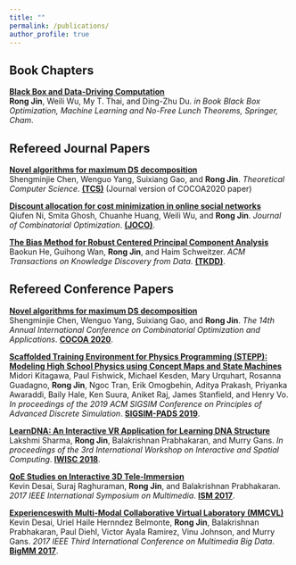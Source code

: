 ```yaml
---
title: ""
permalink: /publications/
author_profile: true
---
```

Book Chapters
------
<b>[Black Box and Data-Driving Computation](https://rongjinutd.github.io/publications/bookchapter)</b> <br> 
<b>Rong Jin</b>, Weili Wu, My T. Thai, and Ding-Zhu Du.
<i>in Book Black Box Optimization, Machine Learning and No-Free Lunch Theorems, Springer, Cham</i>.

Refereed Journal Papers
------
<b>[Novel algorithms for maximum DS decomposition](https://rongjinutd.github.io/publications/tcs)</b> <br> 
Shengminjie Chen, Wenguo Yang, Suixiang Gao, and <b>Rong Jin</b>.
<i>Theoretical Computer Science</i>. [<b>(TCS)</b>](https://www.journals.elsevier.com/theoretical-computer-science) (Journal version of COCOA2020 paper)

<b>[Discount allocation for cost minimization in online social networks](https://rongjinutd.github.io/publications/joco)</b> <br> 
Qiufen Ni, Smita Ghosh, Chuanhe Huang, Weili Wu, and <b>Rong Jin</b>.
<i>Journal of Combinatorial Optimization</i>. [<b>(JOCO)</b>](https://www.springer.com/journal/10878#:~:text=The%20Journal%20of%20Combinatorial%20Optimization,and%20special%20issues%20of%20journals).

<b>[The Bias Method for Robust Centered Principal Component Analysis](https://rongjinutd.github.io/publications/tkdd)</b> <br> 
Baokun He, Guihong Wan, <b>Rong Jin</b>, and Haim Schweitzer.
<i>ACM Transactions on Knowledge Discovery from Data</i>. [<b>(TKDD)</b>](https://dl.acm.org/journal/tkdd).

Refereed Conference Papers
------
<b>[Novel algorithms for maximum DS decomposition](https://rongjinutd.github.io/publications/cocoa20)</b> <br> 
Shengminjie Chen, Wenguo Yang, Suixiang Gao, and <b>Rong Jin</b>.
<i>The 14th Annual International Conference on Combinatorial Optimization and Applications</i>. [<b>COCOA 2020</b>](https://theory.utdallas.edu/COCOA2020/).

<b>[Scaffolded Training Environment for Physics Programming (STEPP): Modeling High School Physics using Concept Maps and State Machines](http://rongjinutd.github.io/publications/pads19)</b> <br>
Midori Kitagawa, Paul Fishwick, Michael Kesden, Mary Urquhart, Rosanna Guadagno, <b>Rong Jin</b>, Ngoc Tran, Erik Omogbehin, Aditya Prakash, Priyanka Awaraddi, Baily Hale, Ken Suura, Aniket Raj, James Stanfield, and Henry Vo.
<i>In proceedings of the 2019 ACM SIGSIM Conference on Principles of Advanced Discrete Simulation</i>. [<b>SIGSIM-PADS 2019</b>](https://dl.acm.org/doi/proceedings/10.1145/3316480).

<b>[LearnDNA: An Interactive VR Application for Learning DNA Structure](http://rongjinutd.github.io/publications/iwisc18)</b><br>
Lakshmi Sharma, <b>Rong Jin</b>, Balakrishnan Prabhakaran, and Murry Gans.
<i>In proceedings of the 3rd International Workshop on Interactive and Spatial Computing</i>. [<b>IWISC 2018</b>](https://dl.acm.org/doi/proceedings/10.1145/3191801).

<b>[QoE Studies on Interactive 3D Tele-Immersion](http://rongjinutd.github.io/publications/ism17)</b><br>
Kevin Desai, Suraj Raghuraman, <b>Rong Jin</b>, and Balakrishnan Prabhakaran.
<i>2017 IEEE International Symposium on Multimedia</i>. [<b>ISM 2017</b>](https://ieeexplore.ieee.org/xpl/conhome/8241502/proceeding).

<b>[Experienceswith Multi-Modal Collaborative Virtual Laboratory (MMCVL)](http://rongjinutd.github.io/publications/bigmm17)</b><br>
Kevin Desai, Uriel Haile Hernndez Belmonte, <b>Rong Jin</b>, Balakrishnan Prabhakaran, Paul Diehl, Victor Ayala Ramirez, Vinu Johnson, and Murry Gans.
<i>2017 IEEE Third International Conference on Multimedia Big Data</i>. [<b>BigMM 2017</b>](https://www.computer.org/csdl/proceedings/bigmm/2017/12OmNqHItAn).
